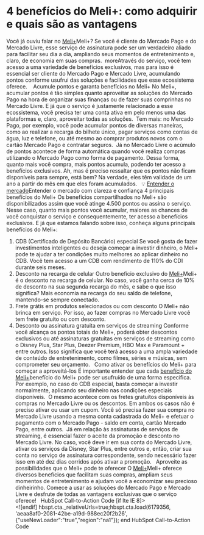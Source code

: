 # 4 benefícios do Meli+: como adquirir e quais são as vantagens

Você já ouviu falar no [Meli+](/vantagens-do-mercado-pontos)Meli+? Se você é cliente do Mercado Pago e do Mercado Livre, esse serviço de assinatura pode ser um verdadeiro aliado para facilitar seu dia a dia, ampliando seus momentos de entretenimento e, claro, de economia em suas compras. 
moreAtravés do serviço, você tem acesso a uma variedade de benefícios exclusivos, mas para isso é essencial ser cliente do Mercado Pago e Mercado Livre, acumulando pontos conforme usufrui das soluções e facilidades que esse ecossistema oferece. 
 
Acumule pontos e garanta benefícios no Meli+
No Meli+, acumular pontos é tão simples quanto aproveitar as soluções do Mercado Pago na hora de organizar suas finanças ou de fazer suas comprinhas no Mercado Livre. E já que o serviço é justamente relacionado a esse ecossistema, você precisa ter uma conta ativa em pelo menos uma das plataformas e, claro, aproveitar todas as soluções. 
Tem mais: no Mercado Pago, por exemplo, você pode acumular pontos de diversas maneiras, como ao realizar a recarga do bilhete único, pagar serviços como contas de água, luz e telefone, ou até mesmo ao comprar produtos novos com o cartão Mercado Pago e contratar seguros. 
Já no Mercado Livre o acúmulo de pontos acontece de forma automática quando você realiza compras utilizando o Mercado Pago como forma de pagamento. Dessa forma, quanto mais você compra, mais pontos acumula, podendo ter acesso a benefícios exclusivos.
Ah, mas é preciso ressaltar que os pontos não ficam disponíveis para sempre, está bem? Na verdade, eles têm validade de um ano a partir do mês em que eles foram acumulados.
 
💡 [Entender o mercado](https://meubolso.mercadopago.com.br/guia-para-entender-o-mercado)Entender o mercado com clareza e confiança
4 principais benefícios do Meli+
Os benefícios compartilhados no Meli+ são disponibilizados assim que você atinge 4.500 pontos ou assina o serviço. 
Nesse caso, quanto mais pontos você acumular, maiores as chances de você conquistar o serviço e consequentemente, ter acesso a benefícios exclusivos. E já que estamos falando sobre isso, conheça alguns principais benefícios do Meli+: 
 
1. CDB (Certificado de Depósito Bancário) especial
Se você gosta de fazer investimentos inteligentes ou deseja começar a investir dinheiro, o Meli+ pode te ajudar a ter condições muito melhores ao aplicar dinheiro no CDB. Você tem acesso a um CDB com rendimento de 110% do CDI durante seis meses. 
 
2. Desconto na recarga de celular
Outro benefício exclusivo do [Meli+](https://conteudo.mercadopago.com.br/nivel-6-mercado-pontos)Meli+ é o desconto na recarga de celular. No caso, você ganha cerca de 10% de desconto na sua segunda recarga do mês, e sabe o que isso significa? Mais economia na recarga do seu saldo de telefone, mantendo-se sempre conectado. 
 
3. Frete grátis em produtos selecionados ou com desconto
O Meli+ não brinca em serviço. Por isso, ao fazer compras no Mercado Livre você tem frete gratuito ou com desconto. 
 
4. Desconto ou assinatura gratuita em serviços de streaming
Conforme você alcança os pontos totais do Meli+, poderá obter descontos exclusivos ou até assinaturas gratuitas em serviços de streaming como o Disney Plus, Star Plus, Deezer Premium, HBO Max e Paramount + entre outros. Isso significa que você terá acesso a uma ampla variedade de conteúdo de entretenimento, como filmes, séries e músicas, sem comprometer seu orçamento.
 
Como ativar os benefícios do Meli+ para começar a aproveitá-los
É importante entender que cada [benefício do Meli+](/mercado-pontos-como-aproveitar-beneficios)benefício do Meli+ pode ser usufruído de uma forma específica. Por exemplo, no caso do CDB especial, basta começar a investir normalmente, aplicando seu dinheiro nas condições especiais disponíveis. 
O mesmo acontece com os fretes gratuitos disponíveis às compras no Mercado Livre ou os descontos. Em ambos os casos não é preciso ativar ou usar um cupom. Você só precisa fazer sua compra no Mercado Livre usando a mesma conta cadastrada do Meli+ e efetuar o pagamento com o Mercado Pago - saldo em conta, cartão Mercado Pago, entre outros. 
Já em relação às assinaturas de serviços de streaming, é essencial fazer o aceite da promoção e desconto no Mercado Livre. No caso, você deve ir em sua conta do Mercado Livre, ativar os serviços da Disney, Star Plus, entre outros e, então, criar sua conta no serviço de assinatura correspondente, sendo necessário fazer isso em até dez dias corridos após ativar a promoção.
 
Aproveite as possibilidades que o Meli+ pode te oferecer
O [Meli+](/mercado-pontos-entenda-como-usar-e-aproveite-os-beneficios)Meli+ oferece diversos benefícios que facilitam suas compras, ampliam seus momentos de entretenimento e ajudam você a economizar seu precioso dinheirinho. Comece a usar as soluções do Mercado Pago e Mercado Livre e desfrute de todas as vantagens exclusivas que o serviço oferece!
 
HubSpot Call-to-Action Code [if lte IE 8]><div id="hs-cta-ie-element"></div><![endif][](https://cta-redirect.hubspot.com/cta/redirect/6179356/aeaa8af0-2081-42be-a19d-988ec20f2b26) hbspt.cta._relativeUrls=true;hbspt.cta.load(6179356, 'aeaa8af0-2081-42be-a19d-988ec20f2b26', {"useNewLoader":"true","region":"na1"});  end HubSpot Call-to-Action Code
